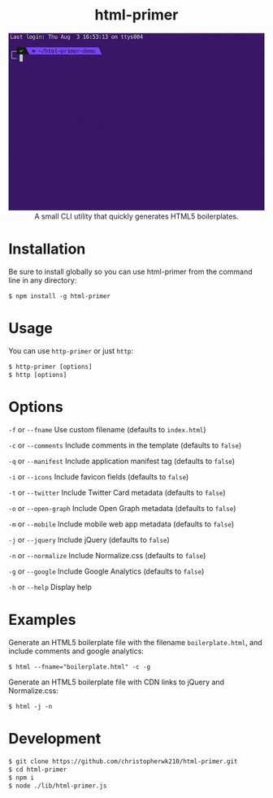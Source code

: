 # <div style="text-align:center">html-primer</div>

<div style="text-align:center">
  <img src="./assets/demo.gif" alt="html-primer easily creates HTML5 boilerplate files">
</div>

<div style="text-align:center">A small CLI utility that quickly generates HTML5 boilerplates.</div>

# Installation

Be sure to install globally so you can use html-primer from the command line in any directory:
```
$ npm install -g html-primer
```

# Usage

You can use `http-primer` or just `http`:
```
$ http-primer [options]
$ http [options]
```

# Options
`-f` or `--fname` Use custom filename (defaults to `index.html`)

`-c` or `--comments` Include comments in the template (defaults to `false`)

`-q` or `--manifest` Include application manifest tag (defaults to `false`)

`-i` or `--icons` Include favicon fields (defaults to `false`)

`-t` or `--twitter` Include Twitter Card metadata (defaults to `false`)

`-o` or `--open-graph` Include Open Graph metadata (defaults to `false`)

`-m` or `--mobile` Include mobile web app metadata (defaults to `false`)

`-j` or `--jquery` Include jQuery (defaults to `false`)

`-n` or `--normalize` Include Normalize.css (defaults to `false`)

`-g` or `--google` Include Google Analytics (defaults to `false`)

`-h` or `--help` Display help

# Examples

Generate an HTML5 boilerplate file with the filename `boilerplate.html`, and include comments and google analytics:
```
$ html --fname="boilerplate.html" -c -g
```

Generate an HTML5 boilerplate file with CDN links to jQuery and Normalize.css:
```
$ html -j -n
```

# Development
```
$ git clone https://github.com/christopherwk210/html-primer.git
$ cd html-primer
$ npm i
$ node ./lib/html-primer.js
```